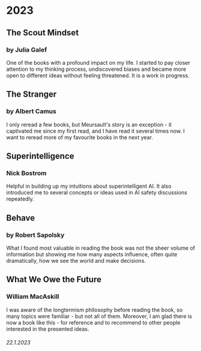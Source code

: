 # 2023

## The Scout Mindset
### by Julia Galef 
One of the books with a profound impact on my life.
I started to pay closer attention to my thinking process, undiscovered biases and became more open to different ideas without feeling threatened.
It is a work in progress.

## The Stranger
### by Albert Camus
I only reread a few books, but Meursault's story is an exception - it captivated me since my first read, and I have read it several times now.
I want to reread more of my favourite books in the next year.

## Superintelligence
### Nick Bostrom
Helpful in building up my intuitions about superintelligent AI. It also introduced me to several concepts or ideas used in AI safety discussions repeatedly.

## Behave
### by Robert Sapolsky
What I found most valuable in reading the book was not the sheer volume of information but showing me how many aspects influence, often quite dramatically, how we see the world and make decisions.

## What We Owe the Future
### William MacAskill
I was aware of the longtermism philosophy before reading the book, so many topics were familiar - but not all of them.
Moreover, I am glad there is now a book like this - for reference and to recommend to other people interested in the presented ideas.


###### 22.1.2023

